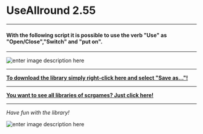 # UseAllround 2.55
---
#### With the following script it is possible to use the verb "Use" as "Open/Close","Switch" and "put on".
---

![enter image description here](https://raw.githubusercontent.com/scrgames/quest_libraries/master/UseAllround/readme/UseAllround.gif)

---
**[To download the library simply right-click here and select "Save as..."!](https://github.com/scrgames/quest_libraries/raw/master/UseAllround/UseAllround.aslx)**

---
**[You want to see all libraries of scrgames? Just click here!](https://github.com/scrgames/quest_libraries)**

---

*Have fun with the library!*

![enter image description here](https://raw.githubusercontent.com/scrgames/quest_libraries/master/scriptgames.png)